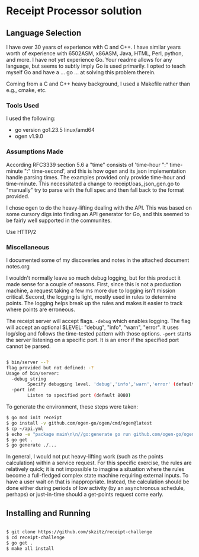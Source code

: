 # Receipt Processor solution

## Language Selection
I have over 30 years of experience with C and C++.  I have similar years worth of experience with 6502ASM, x86ASM, Java, HTML,
Perl, python, and more.  I have not yet experience Go.  Your readme allows for any language, but seems to subtly imply Go is
used primarily.  I opted to teach myself Go and have a ... go ... at solving this problem therein.

Coming from a C and C++ heavy background, I used a Makefile rather than e.g., cmake, etc.

### Tools Used
I used the following:
 * go version go1.23.5 linux/amd64
 * ogen v1.9.0
 

### Assumptions Made
According RFC3339 section 5.6 a "time" consists of 'time-hour ":" time-minute ":" time-second', and this is
how ogen and its json implementation handle parsing times.  The examples provided only provide time-hour and time-minute.  This 
necessitated a change to receipt/oas_json_gen.go to "manually" try to parse with the full spec and then fall back to the format
provided.

I chose ogen to do the heavy-lifting dealing with the API.  This was based on some cursory digs into finding an API generator for 
Go, and this seemed to be fairly well supported in the communites.

Use HTTP/2 

### Miscellaneous
I documented some of my discoveries and notes in the attached document notes.org

I wouldn't normally leave so much debug logging, but for this product it made sense
for a couple of reasons.  First, since this is not a production machine, a request 
taking a few ms more due to logging isn't mission critical.  Second, the logging
is light, mostly used in rules to determine points.  The logging helps break up the rules
and makes it easier to track where points are erroneous.

The receipt server will accept flags. ```-debug``` which enables logging.  The flag will accept an optional $LEVEL: "debug", "info", "warn", "error".  It uses log/slog and follows the time-tested pattern with those options.  ```-port``` starts the server listening on a specific port.  It is an error if the specified port cannot be parsed.

``` sh

$ bin/server --?
flag provided but not defined: -?
Usage of bin/server:
  -debug string
        Specify debugging level. 'debug','info','warn','error' (default "info")
  -port int
        Listen to specified port (default 8080)
```

To generate the environment, these steps were taken:
``` sh
$ go mod init receipt
$ go install -v github.com/ogen-go/ogen/cmd/ogen@latest
$ cp ~/api.yml 
$ echo -e "package main\n\n//go:generate go run github.com/ogen-go/ogen/cmd/ogen@latest --target receipt --clean api.yml" > generate.go
$ go get .
$ go generate ./...

```

In general, I would not put heavy-lifting work (such as the points calculation) within a service request.
For this specific exercise, the rules are relatively quick; it is not impossible to imagine a situation
where the rules become a full-fledged complex state machine requiring external inputs.  To have a user 
wait on that is inappropriate.  Instead, the calculation should be done either during periods of low 
activity (by an asynchronous schedule, perhaps) or just-in-time should a get-points request come early.

## Installing and Running

``` sh

$ git clone https://github.com/skzitz/receipt-challenge
$ cd receipt-challenge
$ go get .
$ make all install

```


